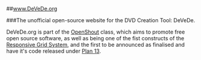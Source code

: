 ##www.DeVeDe.org

###The unofficial open-source website for the DVD Creation Tool: DeVeDe.

DeVeDe.org is part of the [OpenShout][1] class, which aims to promote free open source software, as well as being one of the fist constructs of the [Responsive Grid System][2], and the first to be announced as finalised and have it's code released under [Plan 13][3].

[1]: http://www.eustasy.co.uk/classes/openshout/
[2]: http://www.eustasy.org/technologies/responsive-grid-system/
[3]: http://www.eustasy.co.uk/blog/post/01/19/721/plan-13

